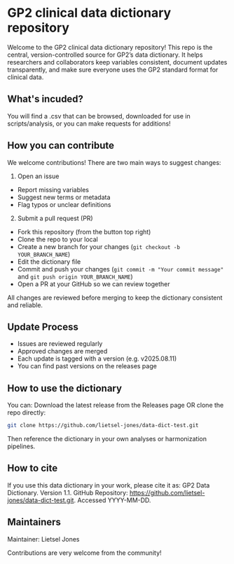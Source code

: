 # GP2 clinical data dictionary repository
Welcome to the GP2 clinical data dictionary repository!
This repo is the central, version-controlled source for GP2’s data dictionary.
It helps researchers and collaborators keep variables consistent, document updates transparently, and make sure everyone uses the GP2 standard format for clinical data.

## What's incuded?
You will find a .csv that can be browsed, downloaded for use in scripts/analysis, or you can make requests for additions!

## How you can contribute
We welcome contributions! There are two main ways to suggest changes:
1.  Open an issue
*  Report missing variables
*  Suggest new terms or metadata
*  Flag typos or unclear definitions
2.  Submit a pull request (PR)
*  Fork this repository (from the button top right)
*  Clone the repo to your local
*  Create a new branch for your changes (`git checkout -b YOUR_BRANCH_NAME`)
*  Edit the dictionary file
*  Commit and push your changes (`git commit -m "Your commit message"` and `git push origin YOUR_BRANCH_NAME`)
*  Open a PR at your GitHub so we can review together

All changes are reviewed before merging to keep the dictionary consistent and reliable.

## Update Process
*  Issues are reviewed regularly
*  Approved changes are merged
*  Each update is tagged with a version (e.g. v2025.08.11)
*  You can find past versions on the releases page

## How to use the dictionary
You can:
Download the latest release from the Releases page
OR clone the repo directly:
```bash
git clone https://github.com/lietsel-jones/data-dict-test.git
```
Then reference the dictionary in your own analyses or harmonization pipelines.

## How to cite
If you use this data dictionary in your work, please cite it as:
GP2 Data Dictionary. Version 1.1. GitHub Repository: https://github.com/lietsel-jones/data-dict-test.git. Accessed YYYY-MM-DD.

## Maintainers
Maintainer: Lietsel Jones

Contributions are very welcome from the community!
